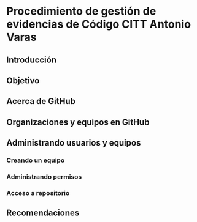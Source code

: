 # Procedimiento de gestión de evidencias de Código CITT Antonio Varas

## Introducción
## Objetivo
## Acerca de GitHub
## Organizaciones y equipos en GitHub
## Administrando usuarios y equipos
### Creando un equipo
### Administrando permisos
### Acceso a repositorio
## Recomendaciones